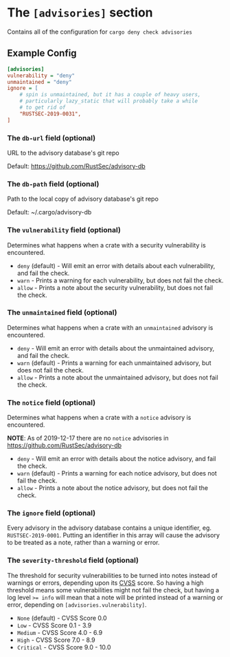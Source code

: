 # The `[advisories]` section

Contains all of the configuration for `cargo deny check advisories`

## Example Config

```ini
[advisories]
vulnerability = "deny"
unmaintained = "deny"
ignore = [
    # spin is unmaintained, but it has a couple of heavy users,
    # particularly lazy_static that will probably take a while
    # to get rid of
    "RUSTSEC-2019-0031",
]
```

### The `db-url` field (optional)

URL to the advisory database's git repo

Default: https://github.com/RustSec/advisory-db

### The `db-path` field (optional)

Path to the local copy of advisory database's git repo

Default: ~/.cargo/advisory-db

### The `vulnerability` field (optional)

Determines what happens when a crate with a security vulnerability is 
encountered.

* `deny` (default) - Will emit an error with details about each vulnerability, 
and fail the check.
* `warn` - Prints a warning for each vulnerability, but does not fail the check.
* `allow` - Prints a note about the security vulnerability, but does not 
fail the check.

### The `unmaintained` field (optional)

Determines what happens when a crate with an `unmaintained` advisory is 
encountered.

* `deny` - Will emit an error with details about the unmaintained advisory, and 
fail the check.
* `warn` (default) - Prints a warning for each unmaintained advisory, but does 
not fail the check.
* `allow` - Prints a note about the unmaintained advisory, but does not fail 
the check.

### The `notice` field (optional)

Determines what happens when a crate with a `notice` advisory is encountered.

**NOTE**: As of 2019-12-17 there are no `notice` advisories in 
https://github.com/RustSec/advisory-db

* `deny` - Will emit an error with details about the notice advisory, and fail 
the check.
* `warn` (default) - Prints a warning for each notice advisory, but does not 
fail the check.
* `allow` - Prints a note about the notice advisory, but does not fail the 
check.

### The `ignore` field (optional)

Every advisory in the advisory database contains a unique identifier, eg. 
`RUSTSEC-2019-0001`. Putting an identifier in this array will cause the 
advisory to be treated as a note, rather than a warning or error.

### The `severity-threshold` field (optional)

The threshold for security vulnerabilities to be turned into notes instead of 
warnings or errors, depending upon its
[CVSS](https://en.wikipedia.org/wiki/Common_Vulnerability_Scoring_System) score. 
So having a high threshold means some vulnerabilities might not fail the check, 
but having a log level `>= info` will mean that a note will be printed instead 
of a warning or error, depending on `[advisories.vulnerability]`.

* `None` (default) - CVSS Score 0.0
* `Low` - CVSS Score 0.1 - 3.9
* `Medium` - CVSS Score 4.0 - 6.9
* `High` - CVSS Score 7.0 - 8.9
* `Critical` - CVSS Score 9.0 - 10.0
